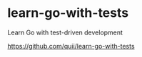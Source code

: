 # learn-go-with-tests
Learn Go with test-driven development

https://github.com/quii/learn-go-with-tests
